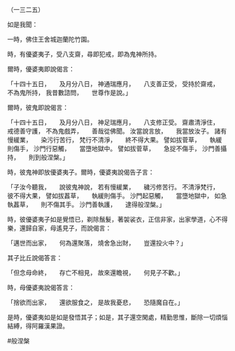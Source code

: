 （一三二五）

如是我聞：

一時，佛住王舍城迦蘭陀竹園。

時，有優婆夷子，受八支齋，尋即犯戒，即為鬼神所持。

爾時，優婆夷即說偈言：

「十四十五日，　　及月分八日，
神通瑞應月，　　八支善正受，
受持於齋戒，　　不為鬼所持，
我昔數諮問，　　世尊作是說。」

爾時，彼鬼即說偈言：

「十四十五日，　　及月分八日，
神足瑞應月，　　八支修正受。
齋肅清淨住，　　戒德善守護，
不為鬼戲弄，　　善哉從佛聞。
汝當說言放，　　我當放汝子。
諸有慢緩業，　　染污行苦行，
梵行不清淨，　　終不得大果。
譬如拔菅草，　　執緩則傷手，
沙門行惡觸，　　當墮地獄中。
譬如拔菅草，　　急捉不傷手，
沙門善攝持，　　則到般涅槃。」

時，彼鬼神即放優婆夷子。爾時，優婆夷說偈告子言：

「子汝今聽我，　　說彼鬼神說，
若有慢緩業，　　穢污修苦行。
不清淨梵行，　　彼不得大果，
譬如拔葌草，　　執緩則傷手。
沙門起惡觸，　　當墮地獄中，
如急執葌草，　　則不傷其手。
沙門善執護，　　逮得般涅槃。」

時，彼優婆夷子如是覺悟已，剃除鬚髮，著袈裟衣，正信非家，出家學道，心不得樂，還歸自家，母遙見子，而說偈言：

「邁世而出家，　　何為還聚落，
燒舍急出財，　　豈還投火中？」

其子比丘說偈答言：

「但念母命終，　　存亡不相見，
故來還瞻視，　　何見子不歡。」

時，母優婆夷說偈答言：

「捨欲而出家，　　還欲服食之，
是故我憂悲，　　恐隨魔自在。」

是時，優婆夷如是如是發悟其子；如是，其子還空閑處，精勤思惟，斷除一切煩惱結縛，得阿羅漢果證。



#般涅槃
